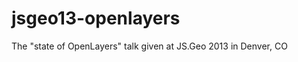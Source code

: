 jsgeo13-openlayers
==================

The "state of OpenLayers" talk given at JS.Geo 2013 in Denver, CO
